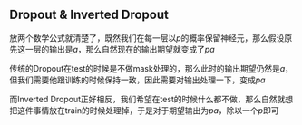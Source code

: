 ## Dropout & Inverted Dropout

放两个数学公式就清楚了，既然我们在每一层以$p$的概率保留神经元，那么假设原先这一层的输出是$a$，那么自然现在的输出期望就变成了$pa$

传统的Dropout在test的时候是不做mask处理的，那么此时的输出期望仍然是$a$，但我们需要他跟训练的时候保持一致，因此需要对输出处理一下，变成$pa$

而Inverted Dropout正好相反，我们希望在test的时候什么都不做，那么自然就想把这件事情放在train的时候处理掉，于是对于期望输出为$pa$，除以一个$p$即可